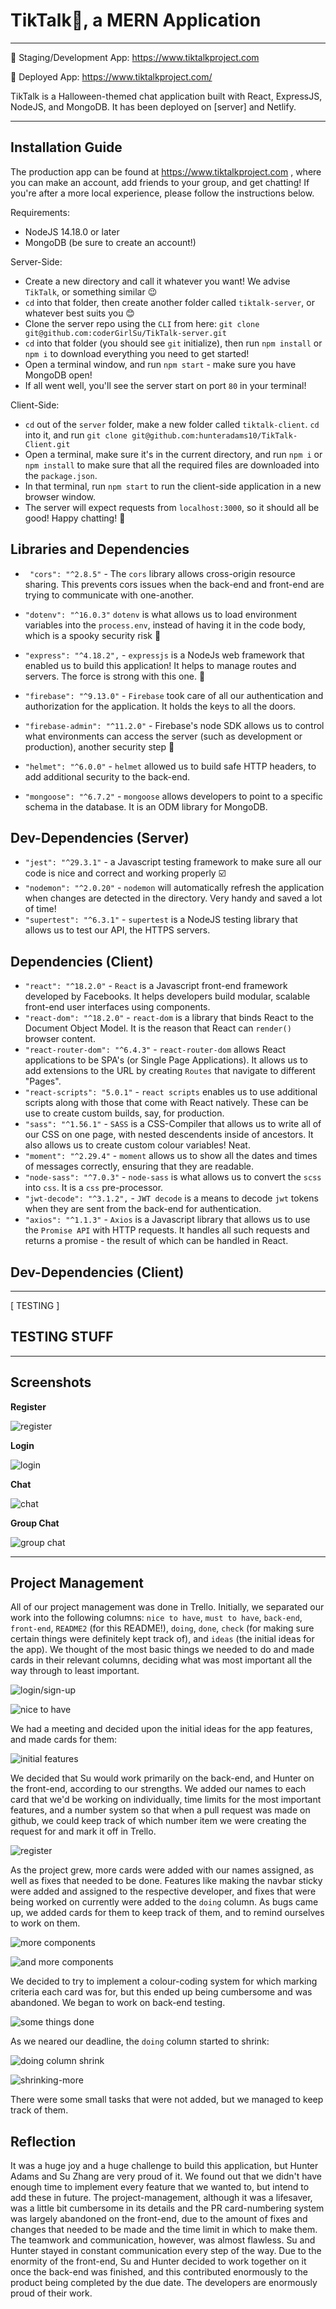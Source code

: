# TikTalk🎃, a MERN Application

---

🎃 Staging/Development App: https://www.tiktalkproject.com 

👻 Deployed App: https://www.tiktalkproject.com/ 

TikTalk is a Halloween-themed chat application built with React, ExpressJS, NodeJS, and MongoDB. It has been deployed on [server] and Netlify.

---

## Installation Guide

The production app can be found at https://www.tiktalkproject.com , where you can make an account, add friends to your group, and get chatting! If you're after a more local experience, please follow the instructions below.

Requirements:

- NodeJS 14.18.0 or later
- MongoDB (be sure to create an account!)

Server-Side:

- Create a new directory and call it whatever you want! We advise `TikTalk`, or something similar 😉
- `cd` into that folder, then create another folder called `tiktalk-server`, or whatever best suits you 😊
- Clone the server repo using the `CLI` from here: `git clone git@github.com:coderGirlSu/TikTalk-server.git`
- `cd` into that folder (you should see `git` initialize), then run `npm install` or `npm i` to download everything you need to get started!
- Open a terminal window, and run `npm start` - make sure you have MongoDB open!
- If all went well, you'll see the server start on port `80` in your terminal!

Client-Side:

- `cd` out of the `server` folder, make a new folder called `tiktalk-client`. `cd` into it, and run `git clone git@github.com:hunteradams10/TikTalk-Client.git`
- Open a terminal, make sure it's in the current directory, and run `npm i` or `npm install` to make sure that all the required files are downloaded into the `package.json`.
- In that terminal, run `npm start` to run the client-side application in a new browser window.
- The server will expect requests from `localhost:3000`, so it should all be good! Happy chatting! 🦇

## Libraries and Dependencies

- ` "cors": "^2.8.5"` - The `cors` library allows cross-origin resource sharing. This prevents cors issues when the back-end and front-end are trying to communicate with one-another.
- `"dotenv": "^16.0.3"` `dotenv` is what allows us to load environment variables into the `process.env`, instead of having it in the code body, which is a spooky security risk 👻
- `"express": "^4.18.2",` - `expressjs` is a NodeJs web framework that enabled us to build this application! It helps to manage routes and servers. The force is strong with this one. 💫
- `"firebase": "^9.13.0"` - `Firebase` took care of all our authentication and authorization for the application. It holds the keys to all the doors.

- `"firebase-admin": "^11.2.0"` - Firebase's node SDK allows us to control what environments can access the server (such as development or production), another security step 👮
- `"helmet": "^6.0.0"` - `helmet` allowed us to build safe HTTP headers, to add additional security to the back-end.
- `"mongoose": "^6.7.2"` - `mongoose` allows developers to point to a specific schema in the database. It is an ODM library for MongoDB.

## Dev-Dependencies (Server)

- `"jest": "^29.3.1"` - a Javascript testing framework to make sure all our code is nice and correct and working properly ☑️
- `"nodemon": "^2.0.20"` - `nodemon` will automatically refresh the application when changes are detected in the directory. Very handy and saved a lot of time! 
- `"supertest": "^6.3.1"` - `supertest` is a NodeJS testing library that allows us to test our API, the HTTPS servers.

## Dependencies (Client)

- `"react": "^18.2.0"` - `React` is a Javascript front-end framework developed by Facebooks. It helps developers build modular, scalable front-end user interfaces using components.
- `"react-dom": "^18.2.0"` - `react-dom` is a library that binds React to the Document Object Model. It is the reason that React can `render()` browser content.
-  `"react-router-dom": "^6.4.3"` - `react-router-dom` allows React applications to be SPA's (or Single Page Applications). It allows us to add extensions to the URL by creating `Routes` that navigate to different "Pages".
- `"react-scripts": "5.0.1"` - `react scripts` enables us to use additional scripts along with those that come with React natively. These can be use to create custom builds, say, for production.
- `"sass": "^1.56.1"` - `SASS` is a CSS-Compiler that allows us to write all of our CSS on one page, with nested descendents inside of ancestors. It also allows us to create custom colour variables! Neat.
- `"moment": "^2.29.4"` - `moment` allows us to show all the dates and times of messages correctly, ensuring that they are readable.
- `"node-sass": "^7.0.3"` - `node-sass` is what allows us to convert the `scss` into `css`. It is a `css` pre-processor.
- `"jwt-decode": "^3.1.2",` - `JWT decode` is a means to decode `jwt` tokens when they are sent from the back-end for authentication.
- `"axios": "^1.1.3"` - `Axios` is a Javascript library that allows us to use the `Promise API` with HTTP requests. It handles all such requests and returns a promise - the result of which can be handled in React.

## Dev-Dependencies (Client)

---

[ TESTING ]

## TESTING STUFF

---

## Screenshots

**Register**

![register](./docs/app%20screenshots/register.png)

**Login**

![login](./docs/app%20screenshots/login.png)

**Chat**

![chat](./docs/app%20screenshots/chat.png)

**Group Chat**

![group chat](./docs/app%20screenshots/group%20chat.png)

---

## Project Management

All of our project management was done in Trello. Initially, we separated our work into the following columns: `nice to have`, `must to have`, `back-end`, `front-end`, `README2` (for this README!), `doing`, `done`, `check` (for making sure certain things were definitely kept track of), and `ideas` (the initial ideas for the app). We thought of the most basic things we needed to do and made cards in their relevant columns, deciding what was most important all the way through to least important.

![login/sign-up](./docs/trello%20screenshots/login-sign-up.png)

![nice to have](./docs/trello%20screenshots/initial-nice-to-have.png)

We had a meeting and decided upon the initial ideas for the app features, and made cards for them:

![initial features](./docs/trello%20screenshots/initial-ideas.png)

We decided that Su would work primarily on the back-end, and Hunter on the front-end, according to our strengths. We added our names to each card that we'd be working on individually, time limits for the most important features, and a number system so that when a pull request was made on github, we could keep track of which number item we were creating the request for and mark it off in Trello.

![register](./docs/trello%20screenshots/register.png)

As the project grew, more cards were added with our names assigned, as well as fixes that needed to be done. Features like making the navbar sticky were added and assigned to the respective developer, and fixes that were being worked on currently were added to the `doing` column. As bugs came up, we added cards for them to keep track of them, and to remind ourselves to work on them.

![more components](./docs/trello%20screenshots/more-components.png)

![and more components](./docs/trello%20screenshots/even-more-cards.png)

We decided to try to implement a colour-coding system for which marking criteria each card was for, but this ended up being cumbersome and was abandoned. We began to work on back-end testing.

![some things done](./docs/trello%20screenshots/some-things-done.png)

As we neared our deadline, the `doing` column started to shrink:

![doing column shrink](./docs/trello%20screenshots/doing-colum-shrinking.png)

![shrinking-more](./docs/trello%20screenshots/shrink-more.png)

There were some small tasks that were not added, but we managed to keep track of them.

## Reflection

It was a huge joy and a huge challenge to build this application, but Hunter Adams and Su Zhang are very proud of it. We found out that we didn't have enough time to implement every feature that we wanted to, but intend to add these in future. The project-management, although it was a lifesaver, was a little bit cumbersome in its details and the PR card-numbering system was largely abandoned on the front-end, due to the amount of fixes and changes that needed to be made and the time limit in which to make them. The teamwork and communication, however, was almost flawless. Su and Hunter stayed in constant communication every step of the way. Due to the enormity of the front-end, Su and Hunter decided to work together on it once the back-end was finished, and this contributed enormously to the product being completed by the due date. The developers are enormously proud of their work.











